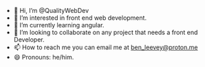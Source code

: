 - 👋 Hi, I’m @QualityWebDev
- 👀 I’m interested in  front end web development.
- 🌱 I’m currently learning angular.
- 💞️ I’m looking to collaborate on any project that needs a front end Developer.
- 📫 How to reach me you can email me at ben_leevey@proton.me
- 😄 Pronouns: he/him.

<!---
QualityWebDev/QualityWebDev is a ✨ special ✨ repository because its `README.md` (this file) appears on your GitHub profile.
You can click the Preview link to take a look at your changes.
--->

